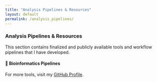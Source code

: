 ```yaml
---
title: "Analysis Pipelines & Resources"
layout: default
permalink: /analysis_pipelines/
---
```




### Analysis Pipelines & Resources  

This section contains finalized and publicly available tools and workflow pipelines that I have developed.  

#### 🔬 Bioinformatics Pipelines  


For more tools, visit my [GitHub Profile](https://github.com/naqvia).

